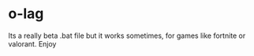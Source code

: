 # o-lag
Its a really beta .bat file but it works sometimes, for games like fortnite or valorant.
Enjoy
